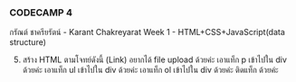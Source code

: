 ### CODECAMP 4

กรัณต์ ชาครียรัตน์ - Karant Chakreyarat
Week 1 - HTML+CSS+JavaScript(data structure)

5. สร้าง HTML ตามโจทย์ดังนี้ (Link)
   อยากได้ file upload ด้วยค่ะ
   เอาแท็ก p เข้าไปใน div ด้วยค่ะ
   เอาแท็ก ul เข้าไปใน div ด้วยค่ะ
   เอาแท็ก ol เข้าไปใน div ด้วยค่ะ
   ติดแท็ก <!DOCTYPE html> ด้วยค่ะ
